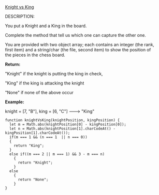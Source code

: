 [Knight vs King](https://www.codewars.com/kata/564e1d90c41a8423230000bc)

DESCRIPTION:

You put a Knight and a King in the board.

Complete the method that tell us which one can capture the other one.

You are provided with two object array; each contains an integer (the rank, first item) and a string/char (the file, second item) to show the position of the pieces in the chess board.

**Return:**

"Knight" if the knight is putting the king in check,

"King" if the king is attacking the knight

"None" if none of the above occur

**Example:**

knight = [7, "B"], king = [6, "C"]  ---> "King"

```
function knightVsKing(knightPosition, kingPosition) {
  let m = Math.abs(knightPosition[0] - kingPosition[0]);
  let n = Math.abs(knightPosition[1].charCodeAt() - kingPosition[1].charCodeAt());
  if(m === 1 && (n === 1  || n === 0))
  {
    return "King";
  }
  else if((m === 2 || m === 1) && 3 - m === n)
    {
      return "Knight";
    }
  else
    {
      return "None";
    }
}
```
